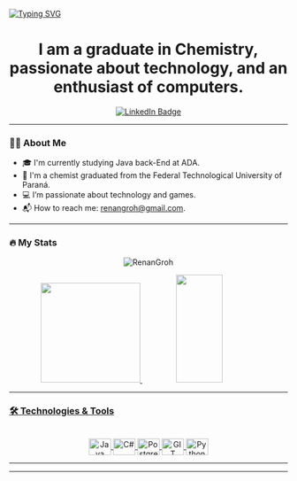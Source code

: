 [![Typing SVG](https://readme-typing-svg.herokuapp.com/?color=00b8e4&size=35&center=true&vCenter=true&width=1000&lines=My+name+is+Renan+Groh;Welcome!+:%29)](https://git.io/typing-svg)

<h1 align="center">I am a graduate in Chemistry, passionate about technology, and an enthusiast of computers.</h1>

<p align="center">
  <a href="https://www.linkedin.com/in/renangroh/"><img src="https://img.shields.io/badge/LinkedIn-RenanGroh-Blue?style=flat&logo=linkedin" alt="LinkedIn Badge"></a>
</p>

---

### 🙋‍♂️ About Me
- 🎓 I'm currently studying Java back-End at ADA.
- 💼 I'm a chemist graduated from the Federal Technological University of Paraná.
- 💻 I’m passionate about technology and games.
- 📬 How to reach me: renangroh@gmail.com.

---

### 🔥 My Stats

<div align="center">
  <p><img align="center" src="https://github-readme-streak-stats.herokuapp.com/?user=RenanGroh&" alt="RenanGroh" /></p>
   	<a href="https://github.com/RenanGroh">
	<img height="180em" src="https://github-readme-stats.vercel.app/api?username=RenanGroh&show_icons=true&theme=algolia&include_all_commits=true&count_private=true"/>
	<img width="41%" height="195px" src="https://github-readme-stats.vercel.app/api/top-langs/?username=RenanGroh&layout=compact&hide_border=true&title_color=00b8e4&text_color=00b8e4&bg_color=0d1117" />
</div>

---

### 🛠️ Technologies & Tools
<div align="center" style="display: inline_block"><br>
  <img align="center" alt="Java" height="30" width="40" src="https://cdn.jsdelivr.net/gh/devicons/devicon/icons/java/java-original.svg">	
  <img align="center" alt="C#" height="30" width="40" src="https://cdn.jsdelivr.net/gh/devicons/devicon/icons/csharp/csharp-original.svg">
  <img align="center" alt="PostgreSQL" height="30" width="40" src="https://cdn.jsdelivr.net/gh/devicons/devicon/icons/postgresql/postgresql-original.svg">
	<img align="center" alt="GIT" height="30" width="40" src="https://cdn.jsdelivr.net/gh/devicons/devicon/icons/git/git-original.svg">
	<img align="center" alt="Python" height="30" width="40" src="https://cdn.jsdelivr.net/gh/devicons/devicon/icons/python/python-original.svg">
</div>


---


---
